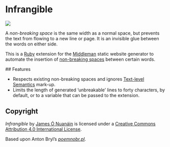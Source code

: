 ﻿# Infrangible

![](https://cdn.rawgit.com/FearGoidte/infrangible/master/logo.svg)

A <dfn>non-breaking space</dfn> is the same width as a normal space, but prevents the text from flowing to a new line or page. It is an invisible glue between the words on either side.

This is a [Ruby](https://www.ruby-lang.org/) extension for the [Middleman](https://middlemanapp.com) static website generator to automate the insertion of [non-breaking spaces](https://en.wikipedia.org/wiki/Non-breaking_space) between certain words.

## Features

* Respects existing non-breaking spaces and ignores [Text-level Semantics](http://www.w3.org/TR/html5/text-level-semantics.html#text-level-semantics) mark-up.
* Limits the length of generated ‘unbreakable’ lines to forty characters, by default, or to a variable that can be passed to the extension.

## Copyright

<cite property="dc:title">Infrangible</cite> by <span property="cc:attributionName"><a href="https://github.com/FearGoidte" property="cc:attributionURL">James Ó Nuanáin</a></span> is licensed under a <a rel="license" href="http://creativecommons.org/licenses/by/4.0/">Creative Commons Attribution 4.0 International License</a>.

<p property="dc:source" typeof="DCMIType:software">Based upon <span property="dc:creator">Anton Bryl</span>’s <a href="http://blog.epubbooks.com/898/formatting-poetry-for-small-screens" property="dc:identifier"><cite property="dc:title">poemnobr.pl</cite></a>.</p>